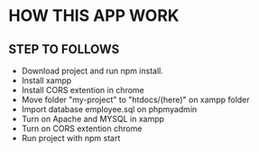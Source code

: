 # HOW THIS APP WORK

## STEP TO FOLLOWS
- Download project and run npm install.
- Install xampp
- Install CORS extention in chrome
- Move folder "my-project" to "htdocs/(here)" on xampp folder
- Import database employee.sql on phpmyadmin
- Turn on Apache and MYSQL in xampp
- Turn on CORS extention chrome
- Run project with npm start
